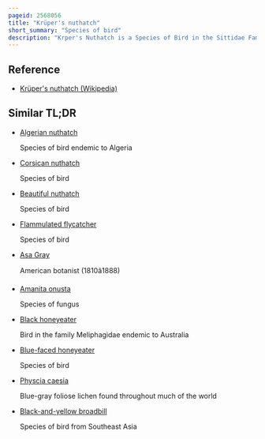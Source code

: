 ```yaml
---
pageid: 2568056
title: "Krüper's nuthatch"
short_summary: "Species of bird"
description: "Krper's Nuthatch is a Species of Bird in the Sittidae Family. It is a small to medium-sized nuthatch, measuring 12. 5 centimetres in length. The Upperparts are blue-gray, with the front Half of the crown black in Adults of both Sexes, but with a less marked in the female Rear. The species has a black or gray eyestripe and a prominent white supercilium. The Underparts are blue-gray in Males and Buff-Gray in Females with a large crescent-shaped rufous pectoral Patch. The Krüper's Nuthatch Feeds on Insects in the Summer and Seeds, especially Pines, in the Fall and Winter. Breeding Occurs between March and may and the nest is usually placed in a tree Hole. The clutch consists of five to seven eggs, incubated by the female and fed by the male. Both Parents take Part in the Feeding of the Babies."
---
```


## Reference

- [Krüper's nuthatch (Wikipedia)](https://en.wikipedia.org/?curid=2568056)

## Similar TL;DR

- [Algerian nuthatch](/tldr/en/algerian-nuthatch)

  Species of bird endemic to Algeria

- [Corsican nuthatch](/tldr/en/corsican-nuthatch)

  Species of bird

- [Beautiful nuthatch](/tldr/en/beautiful-nuthatch)

  Species of bird

- [Flammulated flycatcher](/tldr/en/flammulated-flycatcher)

  Species of bird

- [Asa Gray](/tldr/en/asa-gray)

  American botanist (1810â1888)

- [Amanita onusta](/tldr/en/amanita-onusta)

  Species of fungus

- [Black honeyeater](/tldr/en/black-honeyeater)

  Bird in the family Meliphagidae endemic to Australia

- [Blue-faced honeyeater](/tldr/en/blue-faced-honeyeater)

  Species of bird

- [Physcia caesia](/tldr/en/physcia-caesia)

  Blue-gray foliose lichen found throughout much of the world

- [Black-and-yellow broadbill](/tldr/en/black-and-yellow-broadbill)

  Species of bird from Southeast Asia
